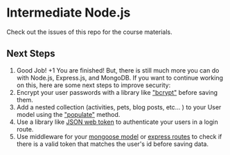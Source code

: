 # Intermediate Node.js

Check out the issues of this repo for the course materials.

## Next Steps 
1. Good Job! +1 You are finished! But, there is still much more you can do with Node.js, Express.js, and MongoDB. 
   If you want to continue working on this, here are some next steps to improve security:
2. Encrypt your user passwords with a library like ["bcrypt"](https://www.npmjs.com/package/bcrypt) before saving them.
3. Add a nested collection (activities, pets, blog posts, etc... ) to your User model using the ["populate"](https://mongoosejs.com/docs/populate.html) method.
4. Use a library like [JSON web token](https://www.npmjs.com/package/jsonwebtoken) to authenticate your users in a login route.
5. Use middleware for your [mongoose model](https://mongoosejs.com/docs/middleware.html) or [express routes](https://expressjs.com/en/guide/using-middleware.html) to check if there is a valid token that matches the 
   user's id before saving data.